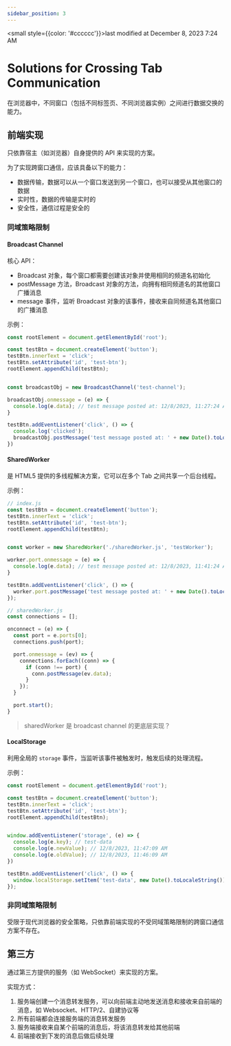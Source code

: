 ```yaml
---
sidebar_position: 3
---
```

    
<small style={{color: '#cccccc'}}>last modified at December 8, 2023 7:24 AM</small>
# Solutions for Crossing Tab Communication

在浏览器中，不同窗口（包括不同标签页、不同浏览器实例）之间进行数据交换的能力。

## 前端实现

只依靠宿主（如浏览器）自身提供的 API 来实现的方案。

为了实现跨窗口通信，应该具备以下的能力：

- 数据传输，数据可以从一个窗口发送到另一个窗口，也可以接受从其他窗口的数据
- 实时性，数据的传输是实时的
- 安全性，通信过程是安全的

### 同域策略限制

#### Broadcast Channel

核心 API：

- Broadcast 对象，每个窗口都需要创建该对象并使用相同的频道名初始化
- postMessage 方法，Broadcast 对象的方法，向拥有相同频道名的其他窗口广播消息
- message 事件，监听 Broadcast 对象的该事件，接收来自同频道名其他窗口的广播消息

示例：

```js
const rootElement = document.getElementById('root');

const testBtn = document.createElement('button');
testBtn.innerText = 'click';
testBtn.setAttribute('id', 'test-btn');
rootElement.appendChild(testBtn);


const broadcastObj = new BroadcastChannel('test-channel');

broadcastObj.onmessage = (e) => {
  console.log(e.data); // test message posted at: 12/8/2023, 11:27:24 AM
}

testBtn.addEventListener('click', () => {
  console.log('clicked');
  broadcastObj.postMessage('test message posted at: ' + new Date().toLocaleString())
})
```

#### SharedWorker

是 HTML5 提供的多线程解决方案，它可以在多个 Tab 之间共享一个后台线程。

示例：

```js
// index.js
const testBtn = document.createElement('button');
testBtn.innerText = 'click';
testBtn.setAttribute('id', 'test-btn');
rootElement.appendChild(testBtn);


const worker = new SharedWorker('./sharedWorker.js', 'testWorker');

worker.port.onmessage = (e) => {
  console.log(e.data); // test message posted at: 12/8/2023, 11:41:24 AM
}

testBtn.addEventListener('click', () => {
  worker.port.postMessage('test message posted at: ' + new Date().toLocaleString());
});

// sharedWorker.js
const connections = [];

onconnect = (e) => {
  const port = e.ports[0];
  connections.push(port);

  port.onmessage = (ev) => {
    connections.forEach((conn) => {
      if (conn !== port) {
        conn.postMessage(ev.data);
      }
    });
  }

  port.start();
}
```

> sharedWorker 是 broadcast channel 的更底层实现？

#### LocalStorage

利用全局的 `storage` 事件，当监听该事件被触发时，触发后续的处理流程。

示例：

```js
const rootElement = document.getElementById('root');

const testBtn = document.createElement('button');
testBtn.innerText = 'click';
testBtn.setAttribute('id', 'test-btn');
rootElement.appendChild(testBtn);


window.addEventListener('storage', (e) => {
  console.log(e.key); // test-data
  console.log(e.newValue); // 12/8/2023, 11:47:09 AM
  console.log(e.oldValue); // 12/8/2023, 11:46:09 AM
})

testBtn.addEventListener('click', () => {
  window.localStorage.setItem('test-data', new Date().toLocaleString());
});
```

### 非同域策略限制

受限于现代浏览器的安全策略，只依靠前端实现的不受同域策略限制的跨窗口通信方案不存在。

## 第三方

通过第三方提供的服务（如 WebSocket）来实现的方案。

实现方式：

1. 服务端创建一个消息转发服务，可以向前端主动地发送消息和接收来自前端的消息，如 Websocket、HTTP/2、自建协议等
2. 所有前端都会连接服务端的消息转发服务
3. 服务端接收来自某个前端的消息后，将该消息转发给其他前端
4. 前端接收到下发的消息后做后续处理
      